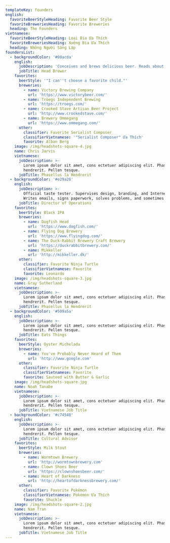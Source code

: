 ```yaml
---
templateKey: founders
english:
  favoriteBeerStyleHeading: Favorite Beer Style
  favoriteBreweriesHeading: Favorite Breweries
  heading: The Founders
vietnamese:
  favoriteBeerStyleHeading: Loại Bia Ưa Thích
  favoriteBreweriesHeading: Xưởng Bia Ưa Thích
  heading: Những Người Sáng Lập
foundersList:
  - backgroundColor: '#00acda'
    english:
      jobDescription: 'Conceives and brews delicious beer. Reads about hops and malt for fun. '
      jobTitle: Head Brewer
    favorites:
      beerStyle: '"I can''t choose a favorite child."'
      breweries:
        - name: Victory Brewing Company
          url: 'https://www.victorybeer.com/'
        - name: Tröegs Independent Brewing
          url: 'https://troegs.com/'
        - name: Crooked Stave Artisan Beer Project
          url: 'http://www.crookedstave.com/'
        - name: Brewery Ommegang
          url: 'https://www.ommegang.com/'
      other:
        classifier: Favorite Serialist Composer
        classifierVietnamese: '"Serialist Composer" Ưa Thích'
        favorite: Alban Berg
    image: /img/headshots-square-4.jpg
    name: Chris Jarvis
    vietnamese:
      jobDescription: >-
        Lorem ipsum dolor sit amet, cons ectetuer adipiscing elit. Phasellus
        hendrerit. Pellen tesque.
      jobTitle: Phasellus la Hendrerit
  - backgroundColor: '#e29a26'
    english:
      jobDescription: >-
        Official taste tester. Supervises design, branding, and Internet things.
        Writes emails, signs paperwork, solves problems, and sometimes sleeps.
      jobTitle: Director of Operations
    favorites:
      beerStyle: Black IPA
      breweries:
        - name: Dogfish Head
          url: 'https://www.dogfish.com/'
        - name: Flying Dog Brewery
          url: 'https://www.flyingdog.com/'
        - name: The Duck-Rabbit Brewery Craft Brewery
          url: 'https://duckrabbitbrewery.com/'
        - name: Mikkeller
          url: 'http://mikkeller.dk/'
      other:
        classifier: Favorite Ninja Turtle
        classifierVietnamese: Favorite
        favorite: Leonardo
    image: /img/headshots-square-3.jpg
    name: Gray Sutherland
    vietnamese:
      jobDescription: >-
        Lorem ipsum dolor sit amet, cons ectetuer adipiscing elit. Phasellus
        hendrerit. Pellen tesque.
      jobTitle: Phasellus la Hendrerit
  - backgroundColor: '#509a5a'
    english:
      jobDescription: >-
        Lorem ipsum dolor sit amet, cons ectetuer adipiscing elit. Phasellus
        hendrerit. Pellen tesque.
      jobTitle: Eats Things
    favorites:
      beerStyle: Oyster Michelada
      breweries:
        - name: You've Probably Never Heard of Them
          url: 'http://www.google.com'
      other:
        classifier: Favorite Ninja Turtle
        classifierVietnamese: Favorite
        favorite: Sauteed with Butter & Garlic
    image: /img/headshots-square.jpg
    name: Noah Tanabe
    vietnamese:
      jobDescription: >-
        Lorem ipsum dolor sit amet, cons ectetuer adipiscing elit. Phasellus
        hendrerit. Pellen tesque.
      jobTitle: Vietnamese Job Title
  - backgroundColor: '#c74548'
    english:
      jobDescription: >-
        Lorem ipsum dolor sit amet, cons ectetuer adipiscing elit. Phasellus
        hendrerit. Pellen tesque.
      jobTitle: Cultural Advisor
    favorites:
      beerStyle: Milk Stout
      breweries:
        - name: Wormtown Brewery
          url: 'http://wormtownbrewery.com'
        - name: Clown Shoes Beer
          url: 'https://clownshoesbeer.com/'
        - name: Heart of Darkness
          url: 'http://heartofdarknessbrewery.com/'
      other:
        classifier: Favorite Pokémon
        classifierVietnamese: Pokémon Ưa Thích
        favorite: Shuckle
    image: /img/headshots-square-2.jpg
    name: Nam Tran
    vietnamese:
      jobDescription: >-
        Lorem ipsum dolor sit amet, cons ectetuer adipiscing elit. Phasellus
        hendrerit. Pellen tesque.
      jobTitle: Vietnamese Job Title
---
```


